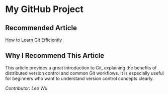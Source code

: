# My GitHub Project

## Recommended Article
[How to Learn Git Efficiently](https://www.atlassian.com/git/tutorials/what-is-version-control)

## Why I Recommend This Article
This article provides a great introduction to Git, explaining the benefits of distributed version control and common Git workflows. It is especially useful for beginners who want to understand version control concepts clearly.

*Contributor: Leo Wu*
